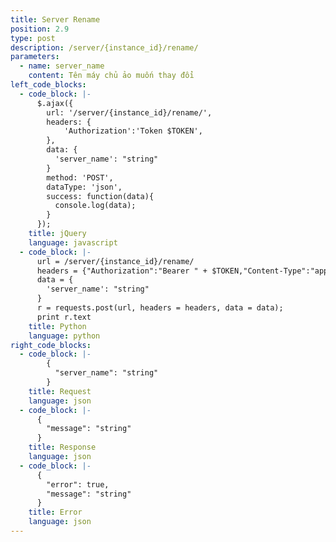 ```yaml
---
title: Server Rename
position: 2.9
type: post
description: /server/{instance_id}/rename/
parameters:
  - name: server_name
    content: Tên máy chủ ảo muốn thay đổi
left_code_blocks:
  - code_block: |-
      $.ajax({
        url: '/server/{instance_id}/rename/',
        headers: {
            'Authorization':'Token $TOKEN',
        },
        data: {
          'server_name': "string"
        }
        method: 'POST',
        dataType: 'json',
        success: function(data){
          console.log(data);
        }
      });
    title: jQuery
    language: javascript
  - code_block: |-
      url = /server/{instance_id}/rename/
      headers = {"Authorization":"Bearer " + $TOKEN,"Content-Type":"application/json"}
      data = {
        'server_name': "string"
      }
      r = requests.post(url, headers = headers, data = data);
      print r.text
    title: Python
    language: python
right_code_blocks:
  - code_block: |-
        {
          "server_name": "string"
        }
    title: Request
    language: json
  - code_block: |-
      {
        "message": "string"
      }
    title: Response
    language: json
  - code_block: |-
      {
        "error": true,
        "message": "string"
      }
    title: Error
    language: json
---
```

